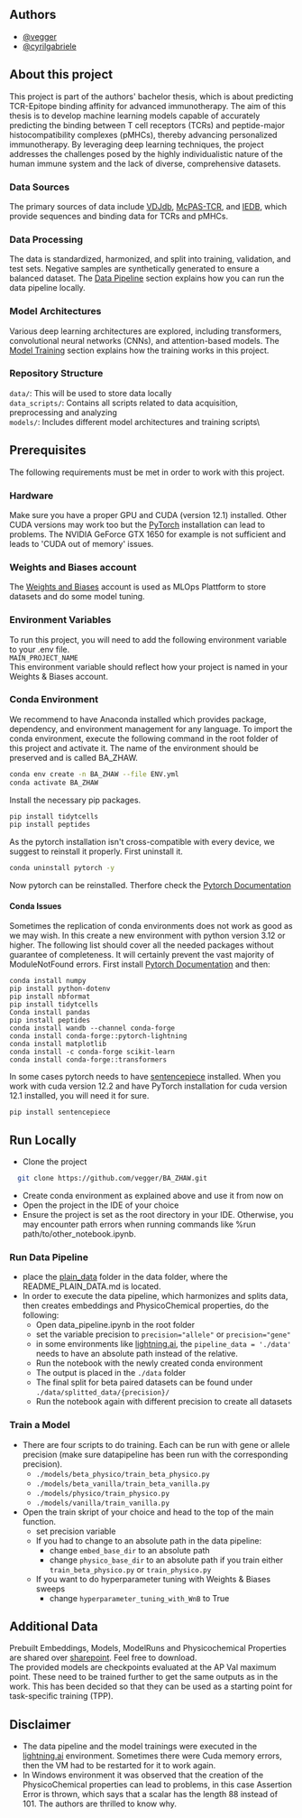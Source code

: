 ## Authors
- [@vegger](https://www.github.com/vegger)
- [@cyrilgabriele](https://www.github.com/cyrilgabriele)

## About this project
This project is part of the authors' bachelor thesis, which is about predicting TCR-Epitope binding affinity for advanced immunotherapy. The aim of this thesis is to develop machine learning models capable of accurately predicting the binding between T cell receptors (TCRs) and peptide-major histocompatibility complexes (pMHCs), thereby advancing personalized immunotherapy. By leveraging deep learning techniques, the project addresses the challenges posed by the highly individualistic nature of the human immune system and the lack of diverse, comprehensive datasets.

### Data Sources
The primary sources of data include [VDJdb](https://vdjdb.cdr3.net/), [McPAS-TCR](http://friedmanlab.weizmann.ac.il/McPAS-TCR/), and [IEDB](https://www.iedb.org/), which provide sequences and binding data for TCRs and pMHCs.

### Data Processing
The data is standardized, harmonized, and split into training, validation, and test sets. Negative samples are synthetically generated to ensure a balanced dataset. The [Data Pipeline](#run-data-pipeline) section explains how you can run the data pipeline locally.

### Model Architectures
Various deep learning architectures are explored, including transformers, convolutional neural networks (CNNs), and attention-based models. The [Model Training](#train-a-model) section explains how the training works in this project.

### Repository Structure
`data/`: This will be used to store data locally\
`data_scripts/`: Contains all scripts related to data acquisition, preprocessing and analyzing\
`models/`: Includes different model architectures and training scripts\

## Prerequisites
The following requirements must be met in order to work with this project.

### Hardware
Make sure you have a proper GPU and CUDA (version 12.1) installed. Other CUDA versions may work too but the [PyTorch](https://pytorch.org/get-started/locally/) installation can lead to problems. The NVIDIA GeForce GTX 1650 for example is not sufficient and leads to 'CUDA out of memory' issues. 

### Weights and Biases account
The [Weights and Biases](https://wandb.ai/site) account is used as MLOps Plattform to store datasets and do some model tuning.

### Environment Variables
To run this project, you will need to add the following environment variable to your .env file.\
`MAIN_PROJECT_NAME`\
This environment variable should reflect how your project is named in your Weights & Biases account.

### Conda Environment
We recommend to have Anaconda installed which provides package, dependency, and environment management for any language. To import the conda environment, execute the following command in the root folder of this project and activate it.
The name of the environment should be preserved and is called BA_ZHAW.
```bash
conda env create -n BA_ZHAW --file ENV.yml
conda activate BA_ZHAW
```
Install the necessary pip packages.
```bash
pip install tidytcells
pip install peptides
```
As the pytorch installation isn't cross-compatible with every device, we suggest to reinstall it properly. First uninstall it.
```bash
conda uninstall pytorch -y
```
Now pytorch can be reinstalled. Therfore check the [Pytorch Documentation](https://pytorch.org/get-started/locally/)

#### Conda Issues
Sometimes the replication of conda environments does not work as good as we may wish. In this create a new environment with python version 3.12 or higher.
The following list should cover all the needed packages without guarantee of completeness. It will certainly prevent the vast majority of ModuleNotFound errors.
First install [Pytorch Documentation](https://pytorch.org/get-started/locally/) and then:
```
conda install numpy
pip install python-dotenv
pip install nbformat
pip install tidytcells
Conda install pandas
pip install peptides
conda install wandb --channel conda-forge
conda install conda-forge::pytorch-lightning
conda install matplotlib
conda install -c conda-forge scikit-learn
conda install conda-forge::transformers
```
In some cases pytorch needs to have [sentencepiece](https://pypi.org/project/sentencepiece/) installed. When you work with cuda version 12.2 and have PyTorch installation for cuda version 12.1 installed, you will need it for sure. 
```
pip install sentencepiece
```
## Run Locally
- Clone the project
```bash
  git clone https://github.com/vegger/BA_ZHAW.git
```
- Create conda environment as explained above and use it from now on
- Open the project in the IDE of your choice
- Ensure the project is set as the root directory in your IDE. Otherwise, you may encounter path errors when running commands like %run path/to/other_notebook.ipynb.

### Run Data Pipeline
- place the [plain_data](https://www.dropbox.com/scl/fo/ucke53zlkj9sau6qlg63q/ANL6-gCocJ5sj_zs0T59CVI?rlkey=ogbq0p0zedpef29fif1ihfs3u&st=n2e2x3d5&dl=0) folder in the data folder, where the README_PLAIN_DATA.md is located.
- In order to execute the data pipeline, which harmonizes and splits data, then creates embeddings and PhysicoChemical properties, do the following:
  - Open data_pipeline.ipynb in the root folder
  - set the variable precision to `precision="allele"` or `precision="gene"`
  - in some environments like [lightning.ai](https://lightning.ai/), the `pipeline_data = './data'` needs to have an absolute path instead of the relative.
  - Run the notebook with the newly created conda environment
  - The output is placed in the `./data` folder
  - The final split for beta paired datasets can be found under `./data/splitted_data/{precision}/ `
  - Run the notebook again with different precision to create all datasets

### Train a Model
- There are four scripts to do training. Each can be run with gene or allele precision (make sure datapipeline has been run with the corresponding precision).
  - `./models/beta_physico/train_beta_physico.py`
  - `./models/beta_vanilla/train_beta_vanilla.py`
  - `./models/physico/train_physico.py`
  - `./models/vanilla/train_vanilla.py`
- Open the train skript of your choice and head to the top of the main function.
  - set precision variable
  - If you had to change to an absolute path in the data pipeline:
    - change `embed_base_dir` to an absolute path
    - change `physico_base_dir` to an absolute path if you train either `train_beta_physico.py` or `train_physico.py`
  - If you want to do hyperparameter tuning with Weights & Biases sweeps
    - change `hyperparameter_tuning_with_WnB` to True

## Additional Data
Prebuilt Embeddings, Models, ModelRuns and Physicochemical Properties are shared over [sharepoint](https://zhaw-my.sharepoint.com/:u:/g/personal/eggerval_students_zhaw_ch/EaZpwuhuUn9DpY6PcXrmrgEB5K-Qw5Git-W7o914mMRa_w?e=dQxMjw). Feel free to download.<br>
The provided models are checkpoints evaluated at the AP Val maximum point. These need to be trained further to get the same outputs as in the work. This has been decided so that they can be used as a starting point for task-specific training (TPP).

## Disclaimer
- The data pipeline and the model trainings were executed in the [lightning.ai](https://lightning.ai/) environment. Sometimes there were Cuda memory errors, then the VM had to be restarted for it to work again.
- In Windows environment it was observed that the creation of the PhysicoChemical properties can lead to problems, in this case Assertion Error is thrown, which says that a scalar has the length 88 instead of 101. The authors are thrilled to know why.
